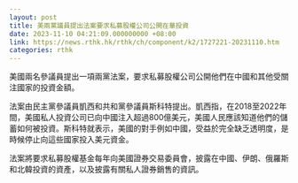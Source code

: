 ```yaml
---
layout: post
title: 美兩黨議員提出法案要求私募股權公司公開在華投資
date: 2023-11-10 04:21:09.000000000 +08:00
link: https://news.rthk.hk/rthk/ch/component/k2/1727221-20231110.htm
categories: rthk
---
```


美國兩名參議員提出一項兩黨法案，要求私募股權公司公開他們在中國和其他受關注國家的投資金額。

法案由民主黨參議員凱西和共和黨參議員斯科特提出。凱西指，在2018至2022年間，美國私人投資公司已向中國注入超過800億美元，美國人民應該知道他們的儲蓄如何被投資。斯科特就表示，美國的對手例如中國，受益於完全缺乏透明度，是時候停止向這些國家投入美元資金。

法案將要求私募股權基金每年向美國證券交易委員會，披露在中國、伊朗、俄羅斯和北韓投資的資產，以及披露有關私人證券銷售的資訊。
